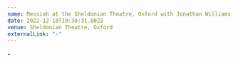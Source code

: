 ```yaml
---
name: Messiah at the Sheldonian Theatre, Oxford with Jonathan Williams
date: 2022-12-10T19:30:31.802Z
venue: Sheldonian Theatre, Oxford
externalLink: "-"
---
```

\-